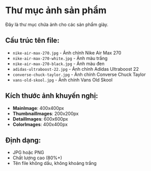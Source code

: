 # Thư mục ảnh sản phẩm

Đây là thư mục chứa ảnh cho các sản phẩm giày.

## Cấu trúc tên file:
- `nike-air-max-270.jpg` - Ảnh chính Nike Air Max 270
- `nike-air-max-270-white.jpg` - Ảnh màu trắng
- `nike-air-max-270-black.jpg` - Ảnh màu đen
- `adidas-ultraboost-22.jpg` - Ảnh chính Adidas Ultraboost 22
- `converse-chuck-taylor.jpg` - Ảnh chính Converse Chuck Taylor
- `vans-old-skool.jpg` - Ảnh chính Vans Old Skool

## Kích thước ảnh khuyến nghị:
- **MainImage**: 400x400px
- **ThumbnailImages**: 200x200px  
- **DetailImages**: 600x600px
- **ColorImages**: 400x400px

## Định dạng:
- JPG hoặc PNG
- Chất lượng cao (80%+)
- Tên file không dấu, không khoảng trắng
